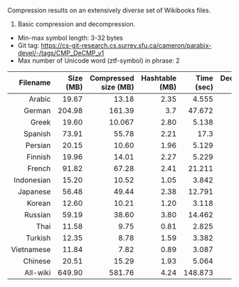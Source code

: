 Compression results on an extensively diverse set of Wikibooks files.

1. Basic compression and decompression.
* Min-max symbol length: 3-32 bytes
* Git tag: https://cs-git-research.cs.surrey.sfu.ca/cameron/parabix-devel/-/tags/CMP_DeCMP_v1
* Max number of Unicode word (ztf-symbol) in phrase: 2

| Filename | Size (MB) | Compressed size (MB) | Hashtable (MB) | Time (sec) | Decompression time (sec) |
|---------:|----------:|---------------------:|---------------:|----------: |-------------------------:|
|Arabic    | 19.67     | 13.18                | 2.35           | 4.555      |0.502                     |
|German    | 204.98    | 161.39               | 3.7            | 47.672     |5.474                     |
|Greek     | 19.60     | 10.067               | 2.80           | 5.138      |0.681                     |
|Spanish   | 73.91     | 55.78                | 2.21           | 17.3       |2.024                     |
|Persian   | 20.15     | 10.60                | 1.96           | 5.129      |0.681                     |
|Finnish   | 19.96     | 14.01                | 2.27           | 5.229      |0.689                     |
|French    | 91.82     | 67.28                | 2.41           | 21.211     |2.57                      |
|Indonesian| 15.20     | 10.52                | 1.05           | 3.842      |0.546                     |
|Japanese  | 56.48     | 49.44                | 2.38           | 12.791     |1.552                     |
|Korean    | 12.60     | 10.21                | 1.20           | 3.118      |0.457                     |
|Russian   | 59.19     | 38.60                | 3.80           | 14.462     |1.789                     |
|Thai      | 11.58     | 9.75                 | 0.81           | 2.825      |0.407                     |
|Turkish   | 12.35     | 8.78                 | 1.59           | 3.382      |0.468                     |
|Vietnamese| 11.84     | 7.82                 | 0.89           | 3.087      |0.44                      |
|Chinese   | 20.51     | 15.29                | 1.93           | 5.064      |0.704                     |
|All-wiki  | 649.90    | 581.76               | 4.24           | 148.873    |14.191                    |


